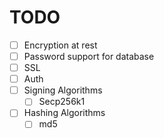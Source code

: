 # TODO

- [ ] Encryption at rest
- [ ] Password support for database
- [ ] SSL
- [ ] Auth
- [ ] Signing Algorithms
    - [ ] Secp256k1
- [ ] Hashing Algorithms
    - [ ] md5
